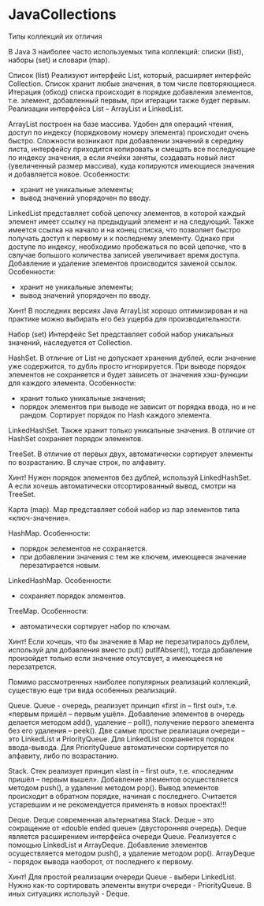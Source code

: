 # JavaCollections
Типы коллекций их отличия

В Java 3 наиболее часто используемых типа коллекций: списки (list), наборы (set) и словари (map).

Список (list)
Реализуют интерфейс List, который, расширяет интерфейс Collection. Список хранит любые значения, в том числе повторяющиеся.
Итерация (обход) списка происходит в порядке добавления элементов, т.е. элемент, добавленный первым, при итерации также будет первым.
Реализации интерфейса List – ArrayList и LinkedList.

ArrayList построен на базе массива.
Удобен для операций чтения, доступ по индексу (порядковому номеру элемента) происходит очень быстро.
Сложности возникают при добавлении значений в середину листа, интерфейсу приходится копировать и смещать все последующие по индексу значения, а если ячейки заняты, создавать новый лист (увеличенный размер массива), куда копируются имеющиеся значения и добавляется новое.
Особенности: 
- хранит не уникальные элементы;
- вывод значений упорядочен по вводу.

LinkedList представляет собой цепочку элементов, в которой каждый элемент имеет ссылку на предыдущий элемент и на следующий. Также имеется ссылка на начало и на конец списка, что позволяет быстро получать доступ к первому и к последнему элементу. Однако при доступе по индексу, необходимо пробежаться по всей цепочке, что в свлучае большого количества записей увеличивает время доступа.
Добавление и удаление элементов происводится заменой ссылок.
Особенности: 
- хранит не уникальные элементы;
- вывод значений упорядочен по вводу.

Хинт! 
В последних версиях Java ArrayList хорошо оптимизирован и на практике можно выбирать его без ущерба для производительности.


Набор (set)
Интерфейс Set представляет собой набор уникальных значений, наследуется от Collection.

HashSet.
В отличие от List не допускает хранения дублей, если значение уже содержится, то дубль просто игнорируется.
При выводе порядок элементов не сохраняется и будет зависеть от значения хэш-функции для каждого элемента.
Особенности:
- хранит только уникальные значения;
- порядок элементов при выводе не зависит от порядка ввода, но и не рандом. Сортирует порядок по Hash каждого элемента. 

LinkedHashSet.
Также хранит только уникальные значения. В отличие от HashSet сохраняет порядок элементов.

TreeSet.
В отличие от первых двух, автоматически сортирует элементы по возрастанию. В случае строк, по алфавиту.

Хинт!
Нужен порядок элементов без дублей, используй LinkedHashSet. А если хочешь автоматически отсортированный вывод, смотри на TreeSet.

Карта (map).
Map представляет собой набор из пар элементов типа «ключ-значение».

HashMap. 
Особенности:
- порядок эелементов не сохраняется.
- при добавлении значения с тем же ключем, имеющееся значение перезатирается новым.

LinkedHashMap.
Особенности:
- сохраняет порядок элементов.

TreeMap.
Особенности:
- автоматически сортирует набор по ключам.

Хинт!
Если хочешь, что бы значение в Map не перезатиралось дублем, используй для добавления вместо put() putIfAbsent(), тогда добавление произойдет только если значение отсутсвует, а имеющееся не перезатрется.


Помимо рассмотренных наиболее популярных реализаций коллекций, существую еще три вида особенных реализаций.

Queue.
Queue - очередь, реализует принцип «first in – first out», т.е. «первым пришёл – первым ушёл». Добавление элементов в очередь делается методом add(), удаление – poll(), получение первого элемента без его удаления – peek().
Две самые простые реализации очереди – это LinkedList и PriorityQueue.
Для LinkedList сохраняется порядок ввода-вывода.
Для PriorityQueue автоматически сортируется по алфавиту, либо по возрастанию.

Stack.
Стек реализует принцип «last in – first out», т.е. «последним пришёл – первым вышел».
Добавление элементов осуществляется методом push(), а удаление методом pop().
Вывод элементов происходит в обратном порядке, начиная с последнего.
Считается устаревшим и не рекомендуется применять в новых проектах!!!

Deque.
Deque современная альтернатива Stack. 
Deque – это сокращение от «double ended queue» (двусторонняя очередь). Deque является расширением интерфейса очереди Queue.
Реализуется с помощью LinkedList и ArrayDeque. Добавление элементов осуществляется методом push(), а удаление методом pop().
ArrayDeque - порядок вывода наоборот, от последнего к первому.


Хинт!
Для простой реализации очереди Queue - выбери LinkedList. Нужно как-то сортировать элементы внутри очереди - PriorityQueue. В иных ситуациях используй - Deque.
